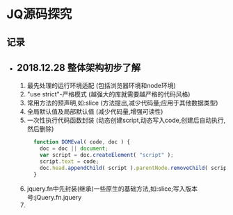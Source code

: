 # JQ源码探究

## 记录

- ## 2018.12.28 整体架构初步了解
   1. 最先处理的运行环境适配 (包括浏览器环境和node环境)
   2. "use strict"-严格模式 (越强大的库就需要越严格的代码风格)
   3. 常用方法的预声明,如:slice (方法提出,减少代码量;应用于其他数据类型)
   4. 全局默认值及局部默认值 (减少代码量,增强可读性)
   5. 一次性执行代码函数封装 (动态创建script,动态写入code,创建后自动执行,然后删除)
      ```javascript
        function DOMEval( code, doc ) {
          doc = doc || document;
          var script = doc.createElement( "script" );
          script.text = code;
          doc.head.appendChild( script ).parentNode.removeChild( script );
        }
      ```
   6. jquery.fn中先封装(继承)一些原生的基础方法,如:slice;写入版本号:jQuery.fn.jquery
   7. 